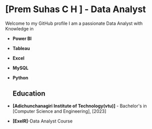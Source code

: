 # [Prem Suhas C H ] - Data Analyst


Welcome to my GitHub profile I am a passionate  Data Analyst with Knowledge in 
- **Power BI** 
- **Tableau** 
- **Excel** 
- **MySQL**
- **Python**

  ## Education
- **[Adichunchanagiri Institute of Technology(vtu)]** - Bachelor's in [Computer Science and Engineering], [2023]
- **[ExelR]**-Data Analyst Course 
  



